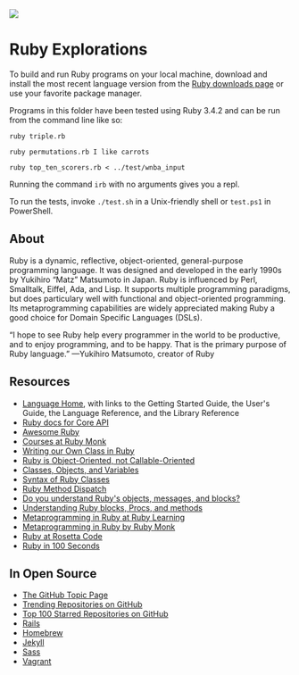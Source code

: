 <img src="https://raw.githubusercontent.com/rtoal/polyglot/master/docs/resources/ruby-logo-64.png">

# Ruby Explorations

To build and run Ruby programs on your local machine, download and install the most recent language version from the [Ruby downloads page](https://www.ruby-lang.org/en/downloads/) or use your favorite package manager.

Programs in this folder have been tested using Ruby 3.4.2 and can be run from the command line like so:

```
ruby triple.rb
```

```
ruby permutations.rb I like carrots
```

```
ruby top_ten_scorers.rb < ../test/wnba_input
```

Running the command `irb` with no arguments gives you a repl.

To run the tests, invoke `./test.sh` in a Unix-friendly shell or `test.ps1` in PowerShell.

## About

Ruby is a dynamic, reflective, object-oriented, general-purpose programming language. It was designed and developed in the early 1990s by Yukihiro “Matz” Matsumoto in Japan. Ruby is influenced by Perl, Smalltalk, Eiffel, Ada, and Lisp. It supports multiple programming paradigms, but does particulary well with functional and object-oriented programming. Its metaprogramming capabilities are widely appreciated making Ruby a good choice for Domain Specific Languages (DSLs).

“I hope to see Ruby help every programmer in the world to be productive, and to enjoy programming, and to be happy. That is the primary purpose of Ruby language.” —Yukihiro Matsumoto, creator of Ruby

## Resources

- [Language Home](https://www.ruby-lang.org/), with links to the Getting Started Guide, the User's Guide, the Language Reference, and the Library Reference
- [Ruby docs for Core API](http://ruby-doc.org/core)
- [Awesome Ruby](https://github.com/markets/awesome-ruby)
- [Courses at Ruby Monk](https://rubymonk.com/)
- [Writing our Own Class in Ruby](http://rubylearning.com/satishtalim/writing_our_own_class_in_ruby.html)
- [Ruby is Object-Oriented, not Callable-Oriented](http://yehudakatz.com/2010/02/21/ruby-is-not-a-callable-oriented-language/)
- [Classes, Objects, and Variables](http://phrogz.net/programmingruby/tut_classes.html)
- [Syntax of Ruby Classes](http://en.wikibooks.org/wiki/Ruby_Programming/Syntax/Classes)
- [Ruby Method Dispatch](https://blog.jcoglan.com/2013/05/08/how-ruby-method-dispatch-works/)
- [Do you understand Ruby's objects, messages, and blocks?](http://rubylearning.com/blog/2010/11/03/do-you-understand-rubys-objects-messages-and-blocks/)
- [Understanding Ruby blocks, Procs, and methods](http://eli.thegreenplace.net/2006/04/18/understanding-ruby-blocks-procs-and-methods/)
- [Metaprogramming in Ruby at Ruby Learning](http://ruby-metaprogramming.rubylearning.com/)
- [Metaprogramming in Ruby by Ruby Monk](https://rubymonk.com/learning/books/2-metaprogramming-ruby)
- [Ruby at Rosetta Code](https://rosettacode.org/wiki/Category:Ruby)
- [Ruby in 100 Seconds](https://www.youtube.com/watch?v=UYm0kfnRTJk)

## In Open Source

- [The GitHub Topic Page](https://github.com/topics/ruby)
- [Trending Repositories on GitHub](https://github.com/trending/ruby)
- [Top 100 Starred Repositories on GitHub](https://github.com/EvanLi/Github-Ranking/blob/master/Top100/Ruby.md)
- [Rails](https://github.com/rails/rails)
- [Homebrew](https://github.com/Homebrew/homebrew)
- [Jekyll](https://github.com/jekyll/jekyll)
- [Sass](https://github.com/sass/sass)
- [Vagrant](https://github.com/mitchellh/vagrant)
